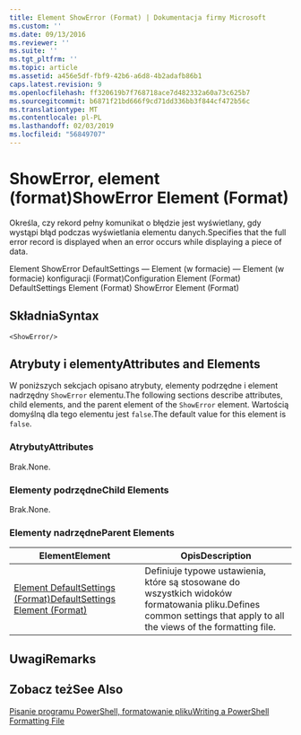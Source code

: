 ```yaml
---
title: Element ShowError (Format) | Dokumentacja firmy Microsoft
ms.custom: ''
ms.date: 09/13/2016
ms.reviewer: ''
ms.suite: ''
ms.tgt_pltfrm: ''
ms.topic: article
ms.assetid: a456e5df-fbf9-42b6-a6d8-4b2adafb86b1
caps.latest.revision: 9
ms.openlocfilehash: ff320619b7f768718ace7d482332a60a73c625b7
ms.sourcegitcommit: b6871f21bd666f9cd71dd336bb3f844cf472b56c
ms.translationtype: MT
ms.contentlocale: pl-PL
ms.lasthandoff: 02/03/2019
ms.locfileid: "56849707"
---
```

# <a name="showerror-element-format"></a><span data-ttu-id="06821-102">ShowError, element (format)</span><span class="sxs-lookup"><span data-stu-id="06821-102">ShowError Element (Format)</span></span>

<span data-ttu-id="06821-103">Określa, czy rekord pełny komunikat o błędzie jest wyświetlany, gdy wystąpi błąd podczas wyświetlania elementu danych.</span><span class="sxs-lookup"><span data-stu-id="06821-103">Specifies that the full error record is displayed when an error occurs while displaying a piece of data.</span></span>

<span data-ttu-id="06821-104">Element ShowError DefaultSettings — Element (w formacie) — Element (w formacie) konfiguracji (Format)</span><span class="sxs-lookup"><span data-stu-id="06821-104">Configuration Element (Format) DefaultSettings Element (Format) ShowError Element (Format)</span></span>

## <a name="syntax"></a><span data-ttu-id="06821-105">Składnia</span><span class="sxs-lookup"><span data-stu-id="06821-105">Syntax</span></span>

```scr
<ShowError/>
```

## <a name="attributes-and-elements"></a><span data-ttu-id="06821-106">Atrybuty i elementy</span><span class="sxs-lookup"><span data-stu-id="06821-106">Attributes and Elements</span></span>

<span data-ttu-id="06821-107">W poniższych sekcjach opisano atrybuty, elementy podrzędne i element nadrzędny `ShowError` elementu.</span><span class="sxs-lookup"><span data-stu-id="06821-107">The following sections describe attributes, child elements, and the parent element of the `ShowError` element.</span></span> <span data-ttu-id="06821-108">Wartością domyślną dla tego elementu jest `false`.</span><span class="sxs-lookup"><span data-stu-id="06821-108">The default value for this element is `false`.</span></span>

### <a name="attributes"></a><span data-ttu-id="06821-109">Atrybuty</span><span class="sxs-lookup"><span data-stu-id="06821-109">Attributes</span></span>

<span data-ttu-id="06821-110">Brak.</span><span class="sxs-lookup"><span data-stu-id="06821-110">None.</span></span>

### <a name="child-elements"></a><span data-ttu-id="06821-111">Elementy podrzędne</span><span class="sxs-lookup"><span data-stu-id="06821-111">Child Elements</span></span>

<span data-ttu-id="06821-112">Brak.</span><span class="sxs-lookup"><span data-stu-id="06821-112">None.</span></span>

### <a name="parent-elements"></a><span data-ttu-id="06821-113">Elementy nadrzędne</span><span class="sxs-lookup"><span data-stu-id="06821-113">Parent Elements</span></span>

|<span data-ttu-id="06821-114">Element</span><span class="sxs-lookup"><span data-stu-id="06821-114">Element</span></span>|<span data-ttu-id="06821-115">Opis</span><span class="sxs-lookup"><span data-stu-id="06821-115">Description</span></span>|
|-------------|-----------------|
|[<span data-ttu-id="06821-116">Element DefaultSettings (Format)</span><span class="sxs-lookup"><span data-stu-id="06821-116">DefaultSettings Element (Format)</span></span>](./defaultsettings-element-format.md)|<span data-ttu-id="06821-117">Definiuje typowe ustawienia, które są stosowane do wszystkich widoków formatowania pliku.</span><span class="sxs-lookup"><span data-stu-id="06821-117">Defines common settings that apply to all the views of the formatting file.</span></span>|

## <a name="remarks"></a><span data-ttu-id="06821-118">Uwagi</span><span class="sxs-lookup"><span data-stu-id="06821-118">Remarks</span></span>

## <a name="see-also"></a><span data-ttu-id="06821-119">Zobacz też</span><span class="sxs-lookup"><span data-stu-id="06821-119">See Also</span></span>

[<span data-ttu-id="06821-120">Pisanie programu PowerShell, formatowanie pliku</span><span class="sxs-lookup"><span data-stu-id="06821-120">Writing a PowerShell Formatting File</span></span>](./writing-a-powershell-formatting-file.md)
